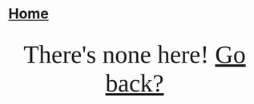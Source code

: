 # [Home](https://cgray1234.github.io/index.html)  
<br/>

<style>
    teko { font-family: teko; }
</style>

<div style="text-align: center">
    <teko style="font-size: 50px;">There's none here! </teko>
    <a href="https://cgray1234.com/bs-models/models.html" style="font-size: 50px;">
        <teko>Go back?<teko>
    </a>
</div>